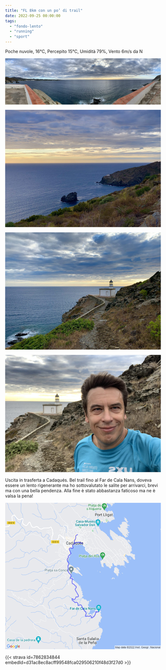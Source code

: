 ```yaml
---
title: "FL 8km con un po’ di trail"
date: 2022-09-25 00:00:00
tags: 
  - "fondo-lento"
  - "running"
  - "sport"
---
```


Poche nuvole, 16°C, Percepito 15°C, Umidità 79%, Vento 6m/s da N

![](images/IMG_0377.jpeg)

![](images/IMG_0373.jpeg)

![](images/IMG_0375.jpeg)

![](images/IMG_0376.jpeg)

Uscita in trasferta a Cadaqués. Bel trail fino al Far de Cala Nans, doveva essere un lento rigenerante ma ho sottovalutato le salite per arrivarci, brevi ma con una bella pendenza. Alla fine è stato abbastanza faticoso ma ne è valsa la pena!

![](images/20220925-activity-map.png)

{{< strava id=7862834844 embedId=d31ac8ec8acff99548fca029506210f48d3f27d0 >}}
